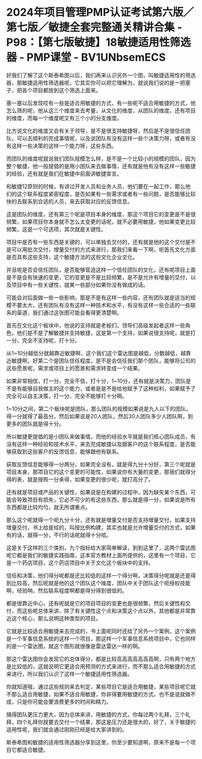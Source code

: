 # 2024年项目管理PMP认证考试第六版／第七版／敏捷全套完整通关精讲合集 - P98：【第七版敏捷】18敏捷适用性筛选器 - PMP课堂 - BV1UNbsemECS

好我们了解了这个斯泰希图以后，我们再来认识另外一个图，叫敏捷适用性的筛选器，那敏捷适用性筛选器呢，它其实你可以把它理解为，就说我们说的是一把塞子，把各个项目都放到这个筛选上面来。

塞一塞以后发现哎有一些是适合用敏捷的方式，有一些呢不适合用敏捷的方式，他怎么筛的呢，他从这三个维度来去考量，从文化的维度，从团队的维度，还有项目的维度，而每一个维度呢又有三个小的分支维度。

比方说文化的维度又会有关于领导，是不是很支持敏捷呀，然后是不是很信任团队，可以去顺利的完成事情呢，以及说团队有没有这样一些个决策力呀，或者有没有这样一些决策的这样一个能力呀，这些东西。

而团队的维度呢就说我们团队规模怎么样，是不是一个比较小的规模的团队，因为整个敏捷，他一般提倡的是用小团队来去做事情，还有就是他有没有这样一些敏捷的经验，还有就是我们在敏捷中前面讲敏捷宣言。

和敏捷12原则的时候，有讲过开发人员和业务人员，他们要在一起工作，那么他们的这个联系程度紧密程度，是否如果有一些需求或者有一些问题，是否能够比较快的去联系到合适的人员，来去获取对应的反馈信息。

这是团队的维度，还有第三个呢是项目本身的维度，那这个项目它的变更是不是很频繁，如果项目你本身就不怎么太变更的话呢，就不必要用敏捷，他如果变更比较频繁，这是一个可选项，其次就是关键性。

项目中是否有一些东西是关键的，可以单独去交付的，还有就是他的这个交付是不是可以用批次交付，增量交付的方式来进行，那我们来看一下啊，呃首先文化方面是否具有这些支持，这个敏捷方法的这些文化企业文化。

并且呢是否会信任团队，是否能够营造这样一个信任团队的文化，还有呢项目上面是不是会有快速的变更，它的变更是不是比较频繁，是不是允许有增量的交付，以及项目中有一些关键性，就某一些部分如果你没有做成的话。

可能会对后面做一些一些影响，那是不是有这样一些内容，还有团队就是适当的规模不要太大，还有团队有没有这样一种技术和水平，有没有这样一些合适的一些联系的渠道，我们通过这张图可能会看得更清楚啊。

首先在文化这个板块中，他说的支持就是老板们，领导们高级发起者这样一些角色，他们是不是了解敏捷并支持敏捷，这是第一个支持，如果说很支持呢，就是打一分，完全不支持呢，打十分。

从1~10分越低分就越靠近敏捷啊，这个我们这个雷达图是越低，分数越低，越靠近敏捷啊，好第二个是团队信任程度，是不是会信任我们那个团队，能够将公司的这些愿景呢，需求或项目上的愿景和需求转变成一个结果。

如果非常相信，打一分，完全不信，打十分，1~10分，还有就是决策力，团队是不是有能够自我做主的这个能力，或者是是不是给他赋予了这种权利，如果赋予了完全可以自主决策，打一分，完全不能够打十分啊。

1~10分之间，第二个板块呢是团队，那么团队的规模如果说是九人以下的团队，得一分就得了最高分，然后如果说是20人团队，然后30人团队多少人团队啊，到更多的团队就是得十分。

所以敏捷更提倡的是小团队来做事情，而他的经验水平就是我们核心团队成员，有没有这样一种经验和技术水平，来去完成敏捷以及跟客户的这个联系程度，是否能够获取到这些客户的反馈信息，能够跟他有联系。

获取反馈信息能够得一分两分，如果完全没有，就是得九分十分好，第三个呢就是项目本身，那项目它的这个变更的可能性，如果说你有大量的变更，那我们就得分得的表，就是按照一分来得，如果变更的很少呢，就打高分了。

还有就是项目或产品的关键性，如果说是在构建的过程中，因为缺失某个东西，可能会导致项目有损失，它必不可少的有这些东西，那么就是得一分，如果说是所有东西都是比较均匀，就无所谓重点。

那么这个呢就得一个呃九分十分，还有就是增量交付是否支持增量交付，如果支持增量交付，书上给是给的，叫按比例构建，其实也就是允许增量交付的方式，如果有的话，就得一分，不行的话呢就得十分哈。

这是关于这样的三个类别，九个指标给大家简单解读，到到这里了，这两个雷达图呢它都是我们的敏捷实践指南，这本官方教材上面所提供的，这里有一个项目，它是一个药店项目，这个药店项目中关于文化这个板块中的支持。

信任和决策，他们得分呢都是还比较低的这样一个得分啊，决策得分呢就是还是得到比较高，然后呢就是他的这个团队这个维度，团队中关于团队这个呃授权技能啊，经验呐，然后联系程度啊都是得分得到很低的。

都是很靠近中心，还有呢就是它的项目项目的变更也是很频繁，然后关键性和交付，而这些呢总体来讲，除了有关键性这个点和决策这个点以外，其他都是非常靠近这个核心，那么说明这种类型的项目。

它就是比较适合用敏捷来去完成的，书上面呢同时还给了另外一个案例，这个案例是一个军事信息系统的这样一个项目，那这样一个军事信息系统项目中，它也同样的是一个雷达图，就这个图形就很像是雷达雷达一样的啊。

那这个雷达图你会发现它的总体得分，都是比较高高高高高高高啊，只有两个地方是比较低的，这就说明它更适合用预测的方式来进行，而不那么适合用敏捷的方式来进行，所以我们认识了这样一个敏捷适用性筛选器。

你就知道哦，通过这些规则来去判定，某些项目它是适合用敏捷，某些项目呢它就不那么适合用敏捷，如果不适合用敏捷，你非得要用敏捷的方式，也不是说就做不成，只是你可能会要浪费更多的时间和精力。

搞得团队更压力更大，因为总体来讲，用敏捷的方式，你每过两个礼拜，三个礼拜，四个礼拜你就要去交付一个结果，那这是压力还是很大的，好了，关于敏捷的适用性呢，我们就会通过刚刚已经是给大家讲到的。

斯泰希图和敏捷的适用性筛选器分享到这里，你至少要知道啊，原来不是每一个项目它都适合敏捷。